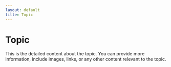 ```yaml
---
layout: default
title: Topic
---
```


# Topic

This is the detailed content about the topic. You can provide more information, include images, links, or any other content relevant to the topic.

